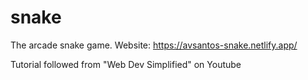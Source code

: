 # snake
The arcade snake game.
Website: https://avsantos-snake.netlify.app/

Tutorial followed from "Web Dev Simplified" on Youtube
